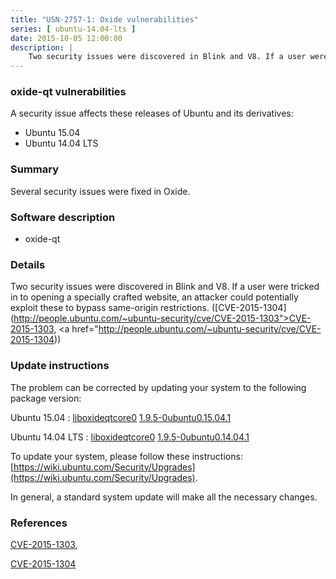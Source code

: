 ```yaml
---
title: "USN-2757-1: Oxide vulnerabilities"
series: [ ubuntu-14.04-lts ]
date: 2015-10-05 12:00:00
description: |
    Two security issues were discovered in Blink and V8. If a user were tricked in to opening a specially crafted website, an attacker could potentially exploit these to bypass same-origin restrictions. ([CVE-2015-1304](http://people.ubuntu.com/~ubuntu-security/cve/CVE-2015-1303">CVE-2015-1303</a>, <a href="http://people.ubuntu.com/~ubuntu-security/cve/CVE-2015-1304)) 
--- 
```

 
### oxide-qt vulnerabilities

A security issue affects these releases of Ubuntu and its derivatives:

* Ubuntu 15.04
* Ubuntu 14.04 LTS

### Summary

Several security issues were fixed in Oxide. 

### Software description

* oxide-qt 

### Details

Two security issues were discovered in Blink and V8. If a user were tricked in to opening a specially crafted website, an attacker could potentially exploit these to bypass same-origin restrictions. ([CVE-2015-1304](http://people.ubuntu.com/~ubuntu-security/cve/CVE-2015-1303">CVE-2015-1303</a>, <a href="http://people.ubuntu.com/~ubuntu-security/cve/CVE-2015-1304)) 

### Update instructions

The problem can be corrected by updating your system to the following package version:

Ubuntu 15.04
 : [liboxideqtcore0](https://launchpad.net/ubuntu/+source/oxide-qt) <span> [1.9.5-0ubuntu0.15.04.1](https://launchpad.net/ubuntu/+source/oxide-qt/1.9.5-0ubuntu0.15.04.1) </span> 

Ubuntu 14.04 LTS
 : [liboxideqtcore0](https://launchpad.net/ubuntu/+source/oxide-qt) <span> [1.9.5-0ubuntu0.14.04.1](https://launchpad.net/ubuntu/+source/oxide-qt/1.9.5-0ubuntu0.14.04.1) </span> 

To update your system, please follow these instructions: [https://wiki.ubuntu.com/Security/Upgrades](https://wiki.ubuntu.com/Security/Upgrades).

In general, a standard system update will make all the necessary changes. 

### References

 [CVE-2015-1303](http://people.ubuntu.com/~ubuntu-security/cve/CVE-2015-1303), 

 [CVE-2015-1304](http://people.ubuntu.com/~ubuntu-security/cve/CVE-2015-1304)
 
